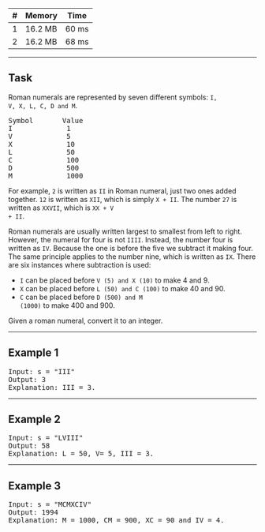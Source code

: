 []()

| # | Memory | Time |
| - | ----- | -------- |
| 1 |16.2 MB|60 ms
| 2 |16.2 MB|68 ms

---

## Task
Roman numerals are represented by seven different symbols: <code>I, V, X, L, C, D and M</code>.
<pre>
Symbol       Value
I             1
V             5
X             10
L             50
C             100
D             500
M             1000
</pre>
For example, <code>2</code> is written as <code>II</code> in Roman numeral, just two ones added together. <code>12</code> is written as <code>XII</code>, which is simply <code>X + II</code>. The number <code>27</code> is written as <code>XXVII</code>, which is <code>XX + V + II</code>.

Roman numerals are usually written largest to smallest from left to right. However, the numeral for four is not <code>IIII</code>. Instead, the number four is written as <code>IV</code>. Because the one is before the five we subtract it making four. The same principle applies to the number nine, which is written as <code>IX</code>. There are six instances where subtraction is used:

- <code>I</code> can be placed before <code>V (5) and X (10)</code> to make 4 and 9. 
- <code>X</code> can be placed before <code>L (50) and C (100)</code> to make 40 and 90. 
- <code>C</code> can be placed before <code>D (500) and M (1000)</code> to make 400 and 900.

Given a roman numeral, convert it to an integer.

---

## Example 1
<pre>
Input: s = "III"
Output: 3
Explanation: III = 3.
</pre>

---

## Example 2
<pre>
Input: s = "LVIII"
Output: 58
Explanation: L = 50, V= 5, III = 3.
</pre>
---

## Example 3
<pre>
Input: s = "MCMXCIV"
Output: 1994
Explanation: M = 1000, CM = 900, XC = 90 and IV = 4.
</pre>